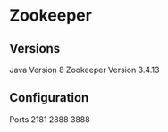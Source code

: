 # Zookeeper #

## Versions ##

Java Version 8
Zookeeper Version 3.4.13

## Configuration ##
Ports 2181 2888 3888
